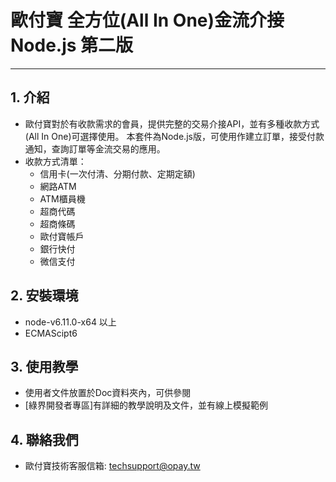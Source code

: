 ﻿# 歐付寶 全方位(All In One)金流介接Node.js 第二版
---

## 1. 介紹

  - 歐付寶對於有收款需求的會員，提供完整的交易介接API，並有多種收款方式(All In One)可選擇使用。 本套件為Node.js版，可使用作建立訂單，接受付款通知，查詢訂單等金流交易的應用。
  - 收款方式清單：
    - 信用卡(一次付清、分期付款、定期定額)
    - 網路ATM
    - ATM櫃員機
    - 超商代碼
    - 超商條碼
    - 歐付寶帳戶
    - 銀行快付
    - 微信支付


## 2. 安裝環境
  - node-v6.11.0-x64  以上
  - ECMAScipt6
 

## 3. 使用教學
  - 使用者文件放置於Doc資料夾內，可供參閱
  - [綠界開發者專區]有詳細的教學說明及文件，並有線上模擬範例


## 4. 聯絡我們
  - 歐付寶技術客服信箱: techsupport@opay.tw



